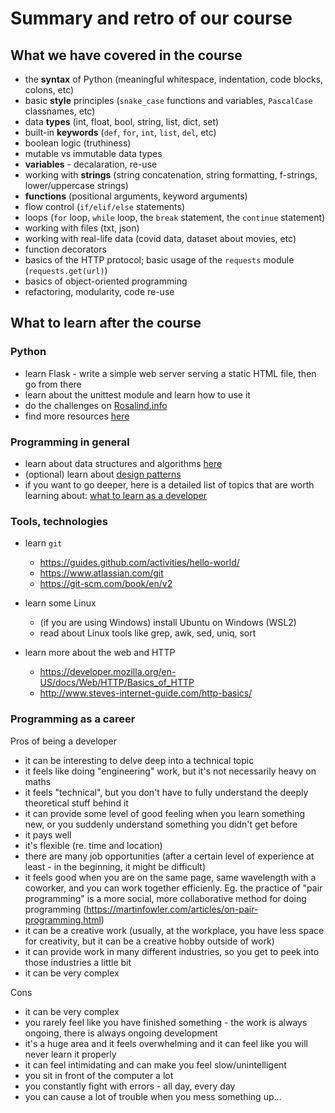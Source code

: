 # Summary and retro of our course


## What we have covered in the course


- the **syntax** of Python (meaningful whitespace, indentation, code blocks, colons, etc)
- basic **style** principles (`snake_case` functions and variables, `PascalCase` classnames, etc)
- data **types** (int, float, bool, string, list, dict, set)
- built-in **keywords** (`def`, `for`, `int`, `list`, `del`, etc)
- boolean logic (truthiness)
- mutable vs immutable data types
- **variables** - decalaration, re-use
- working with **strings** (string concatenation, string formatting, f-strings, lower/uppercase strings)
- **functions** (positional arguments, keyword arguments)
- flow control (`if/elif/else` statements)
- loops (`for` loop, `while` loop, the `break` statement, the `continue` statement)
- working with files (txt, json)
- working with real-life data (covid data, dataset about movies, etc)
- function decorators
- basics of the HTTP protocol; basic usage of the `requests` module (`requests.get(url)`)
- basics of object-oriented programming
- refactoring, modularity, code re-use


## What to learn after the course

### Python

- learn Flask - write a simple web server serving a static HTML file, then go from there
- learn about the unittest module and learn how to use it
- do the challenges on [Rosalind.info](http://rosalind.info/problems/list-view/)
- find more resources [here](https://samu.space/resources-for-learning-python/)

### Programming in general

- learn about data structures and algorithms [here](https://runestone.academy/runestone/books/published/pythonds/index.html)
- (optional) learn about [design patterns](https://github.com/faif/python-patterns)
- if you want to go deeper, here is a detailed list of topics that are worth learning about: [what to learn as a developer](https://samu.space/backenddevareas/#programming)

### Tools, technologies

- learn `git`
  - https://guides.github.com/activities/hello-world/
  - https://www.atlassian.com/git
  - https://git-scm.com/book/en/v2

- learn some Linux
  - (if you are using Windows) install Ubuntu on Windows (WSL2)	
  - read about Linux tools like grep, awk, sed, uniq, sort

- learn more about the web and HTTP
  - https://developer.mozilla.org/en-US/docs/Web/HTTP/Basics_of_HTTP
  - http://www.steves-internet-guide.com/http-basics/


### Programming as a career

Pros of being a developer


- it can be interesting to delve deep into a technical topic
- it feels like doing "engineering" work, but it's not necessarily heavy on maths
- it feels "technical", but you don't have to fully understand the deeply theoretical stuff behind it
- it can provide some level of good feeling when you learn something new, or you suddenly understand something you didn't get before
- it pays well
- it's flexible (re. time and location)
- there are many job opportunities (after a certain level of experience at least - in the beginning, it might be difficult)
- it feels good when you are on the same page, same wavelength with a coworker, and you can work together efficienly. Eg. the practice of "pair programming" is a more social, more collaborative method for doing programming (https://martinfowler.com/articles/on-pair-programming.html)
- it can be a creative work (usually, at the workplace, you have less space for creativity, but it can be a creative hobby outside of work)
- it can provide work in many different industries, so you get to peek into those industries a little bit
- it can be very complex

Cons

- it can be very complex
- you rarely feel like you have finished something - the work is always ongoing, there is always ongoing development
- it's a huge area and it feels overwhelming and it can feel like you will never learn it properly
- it can feel intimidating and can make you feel slow/unintelligent
- you sit in front of the computer a lot
- you constantly fight with errors - all day, every day
- you can cause a lot of trouble when you mess something up...
